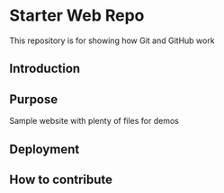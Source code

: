 # Starter Web Repo 

This repository is for showing how Git and GitHub work

## Introduction

## Purpose

Sample website with plenty of files for demos

## Deployment

## How to contribute
